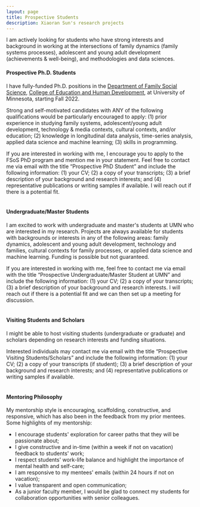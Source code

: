 ```yaml
---
layout: page
title: Prospective Students
description: Xiaoran Sun's research projects
---
```

<meta name="format-detection" content="telephone=no">

I am actively looking for students who have strong interests and background in working at the intersections of family dynamics (family systems processes), adolescent and young adult development (achievements & well-being), and methodologies and data sciences.

#### Prospective Ph.D. Students

I have fully-funded Ph.D. positions in the <a href="https://www.cehd.umn.edu/fsos/index.html">Department of Family Social Science</a>, <a href="https://www.cehd.umn.edu/">College of Education and Human Development</a>, at University of Minnesota, starting Fall 2022. <br/>

Strong and self-motivated candidates with ANY of the following qualifications would be particularly encouraged to apply: (1) prior experience in studying family systems, adolescent/young adult development, technology & media contexts, cultural contexts, and/or education; (2) knowledge in longitudinal data analysis, time-series analysis, applied data science and machine learning; (3) skills in programming.<br/>

If you are interested in working with me, I encourage you to apply to the FSoS PhD program and mention me in your statement. Feel free to contact me via email with the title “Prospective PhD Student” and include the following information: (1) your CV; (2) a copy of your transcripts; (3) a brief description of your background and research interests; and (4) representative publications or writing samples if available. I will reach out if there is a potential fit.<br/>
<br/>
#### Undergraduate/Master Students
 
I am excited to work with undergraduate and master's students at UMN who are interested in my research. Projects are always available for students with backgrounds or interests in any of the following areas: family dynamics, adolescent and young adult development, technology and families, cultural contexts for family processes, or applied data science and machine learning. Funding is possible but not guaranteed. <br/>

If you are interested in working with me, feel free to contact me via email with the title “Prospective Undergraduate/Master Student at UMN” and include the following information: (1) your CV; (2) a copy of your transcripts; (3) a brief description of your background and research interests. I will reach out if there is a potential fit and we can then set up a meeting for discussion.<br/>
<br/>
#### Visiting Students and Scholars
I might be able to host visiting students (undergraduate or graduate) and scholars depending on research interests and funding situations.<br/>

Interested individuals may contact me via email with the title “Prospective Visiting Students/Scholars” and include the following information: (1) your CV; (2) a copy of your transcripts (if student); (3) a brief description of your background and research interests; and (4) representative publications or writing samples if available.<br/>
<br/>

#### Mentoring Philosophy
My mentorship style is encouraging, scaffolding, constructive, and responsive, which has also been in the feedback from my prior mentees. Some highlights of my mentorship:
- I encourage students' exploration for career paths that they will be passionate about;
- I give constructive and in-time (within a week if not on vacation) feedback to students' work;
- I respect students' work-life balance and highlight the importance of mental health and self-care;
- I am responsive to my mentees' emails (within 24 hours if not on vacation);
- I value transparent and open communication;
- As a junior faculty member, I would be glad to connect my students for collaboration opportunities with senior colleagues.

